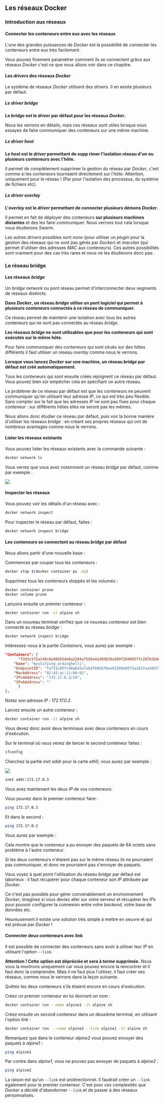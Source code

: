 ## Les réseaux Docker

### Introduction aux réseaux

#### Connecter les conteneurs entre eux avec les réseaux

L'une des grandes puissances de *Docker* est la possibilité de connecter les conteneurs entre eux très facilement.

Vous pouvez finement paramétrer comment ils se connectent grâce aux réseaux *Docker* c'est ce que nous allons voir dans ce chapitre.

#### Les *drivers* des réseaux *Docker*

Le système de réseaux *Docker* utilisent des *drivers*. Il en existe plusieurs par défaut.

##### Le *driver bridge*

**Le *bridge* est le *driver* par défaut pour les réseaux *Docker*.**

Nous les verrons en détails, mais ces réseaux sont utiles lorsque vous essayez de faire communiquer des conteneurs sur une même machine.

##### Le *driver host*

**Le *host* est le *driver* permettant de supp rimer l'isolation réseau d'un ou plusieurs conteneurs avec l'hôte.**

Il permet de complètement supprimer la gestion du réseau par *Docker*, c'est comme si les conteneurs tournaient directement sur l'hôte. Attention, uniquement pour le réseau ! (Par pour l'isolation des processus, du système de fichiers etc).

##### Le *driver overlay*

**L'*overlay* est le *driver* permettant de connecter plusieurs démons *Docker*.**

Il permet en fait de déployer des conteneurs **sur plusieurs machines distantes** et des les faire communiquer. Nous verrons tout cela lorsque nous étudierons *Swarm*.

Les autres *drivers* possibles sont *none* (pour utiliser un *plugin* pour la gestion des réseaux qui ne sont pas gérés par *Docker*) et *macvlan* (qui permet d'utiliser des adresses *MAC* aux conteneurs). Ces autres possibilités sont vraiment pour des cas très rares et nous ne les étudierons donc pas. 

### Le réseau bridge

#### Les réseaux *bridge*

Un *bridge network* ou pont réseau permet d'interconnecter deux segments de réseaux distincts.

**Dans *Docker*, un réseau *bridge* utilise un pont logiciel qui permet à plusieurs conteneurs connectés à ce réseau de communiquer.**

Ce réseau permet de maintenir une isolation avec tous les autres conteneurs qui ne sont pas connectés au réseau *bridge*.

**Les réseaux *bridge* ne sont utilisables que pour les conteneurs qui sont exécutés sur le même hôte.**

Pour faire communiquer des conteneurs qui sont situés sur des hôtes différents il faut utiliser un réseau *overlay* comme nous le verrons.

**Lorsque vous lancez *Docker* sur une machine, un réseau *bridge* par défaut est créé automatiquement.**

Tous les conteneurs qui sont ensuite créés rejoignent ce réseau par défaut. Vous pouvez bien sûr empêcher cela en spécifiant un autre réseau.

Le problème de ce réseau par défaut est que les conteneurs ne peuvent communiquer qu'en utilisant leur adresse *IP*, ce qui est très peu flexible. Sans compter sur le fait que les adresses *IP* ne sont pas fixes pour chaque conteneur : sur différents hôtes elles ne seront pas les mêmes.

Nous allons donc étudier ce réseau par défaut, puis voir la bonne manière d'utiliser les réseaux *bridge* : en créant ses propres réseaux qui ont de nombreux avantages comme nous le verrons.

#### Lister les réseaux existants

Vous pouvez lister les réseaux existants avec la commande suivante :

```sh
docker network ls
```

Vous verrez que vous avez notamment un réseau *bridge* par défaut, comme par exemple :

![](/00-assets/images/Docker/image-7_36_1.png)

#### Inspecter les réseaux

Vous pouvez voir les détails d'un réseau avec :

```sh
docker network inspect
```

Pour inspecter le réseau par défaut, faites :

```sh
docker network inspect bridge
```

#### Les conteneurs se connectent au réseau *bridge* par défaut

Nous allons partir d'une nouvelle base :

Commencez par couper tous les conteneurs :

```sh
docker stop $(docker container ps -aq)
```

Supprimez tous les conteneurs stoppés et les volumes :

```sh
docker container prune
docker volume prune
```

Lançons ensuite un premier conteneur :

```sh
docker container run -it alpine sh
```

Dans un nouveau terminal vérifiez que ce nouveau conteneur est bien connecté au réseau *bridge* :

```sh
docker network inspect bridge
```

Intéressez-vous à la partie *Containers*, vous aurez par exemple :

```json
"Containers": {
      "f3d3c575a149c8a484554e8a2204af5d5e4a38d839a389f284895f7c287b2b9d": {
    "Name": "mystifying_ardinghelli",
    "EndpointID": "faf31c95fc48a6e5a7abdf885b76ee62589e05f5a2637aa49df2badcdc64bac6",
    "MacAddress": "02:42:ac:11:00:02",
    "IPv4Address": "172.17.0.2/16",
    "IPv6Address": ""
      }
},
```

Notez son adresse *IP* : *172.17.0.2*.

Lancez ensuite un autre conteneur :

```sh
docker container run -it alpine sh
```

Vous devez donc avoir deux terminaux avec deux conteneurs en cours d'exécution.

Sur le terminal où vous venez de lancer le second conteneur faites :

```sh
ifconfig
```

Cherchez la partie *inet addr* pour la carte *eth0*, vous aurez par exemple :

![](/00-assets/images/Docker/image-7_36_2.png)

```sh
inet addr:172.17.0.3
```

Vous avez maintenant les deux *IP* de vos conteneurs.

Vous pouvez dans le premier conteneur faire :

```sh
ping 172.17.0.3
```

Et dans le second :

```sh
ping 172.17.0.2
```

Vous aurez par exemple :

Cela montre que le conteneur a pu envoyer des paquets de 64 octets sans problème à l'autre conteneur.

Si les deux conteneurs n'étaient pas sur le même réseau ils ne pourraient pas communiquer, et donc ne pourraient pas s'envoyer de paquets.

Vous voyez à quel point l'utilisation du réseau *bridge* par défaut est laborieux : il faut récupérer pour chaque conteneur son *IP* attribuée par *Docker*.

Ce n'est pas possible pour gérer convenablement un environnement *Docker*, imaginez si vous deviez aller sur votre serveur et récupérer les *IPs* pour pouvoir configurer la connexion entre votre *backend*, votre base de données etc.

Heureusement il existe une solution très simple à mettre en oeuvre et qui est prévue par *Docker* !

#### Connecter deux conteneurs avec link

Il est possible de connecter des conteneurs sans avoir à utiliser leur *IP* en utilisant l'option `--link`.

**Attention ! Cette option est dépréciée et sera à terme supprimée.** Nous vous la montrons uniquement car vous pouvez encore la rencontrer et il faut donc la comprendre. Mais il ne faut plus l'utiliser, il faut créer ses réseaux, comme nous le verrons dans la leçon suivante.

Quittez les deux conteneurs s'ils étaient encore en cours d'exécution.

Créez un premier conteneur en lui donnant un nom :

```sh
docker container run --name alpine1 -it alpine sh
```

Créez ensuite un second conteneur dans un deuxième terminal, en utilisant l'option *link* :

```sh
docker container run  --name alpine2 --link alpine1 -it alpine sh
```

Remarquez que dans le conteneur *alpine2* vous pouvez envoyer des paquets à *alpine1* :

```sh
ping alpine1
```

Par contre dans *alpine1*, vous ne pouvez pas envoyer de paquets à *alpine2* :

```sh
ping alpine2
```

La raison est qu'un `--link` est unidirectionnel. Il faudrait créer un `--link` également pour le premier conteneur. C'est pour ces complexités que *Docker* a décidé d'abandonner `--link` et de passer à des réseaux personnalisés. 